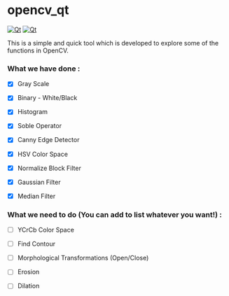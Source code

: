 # opencv_qt

[![Qt](https://img.shields.io/badge/Qt-5.11.1-brightgreen.svg)](https://www.qt.io)
[![Qt](https://img.shields.io/badge/opencv-3-blue.svg)](https://docs.opencv.org)

This is a simple and quick tool which is developed to explore some of the functions in OpenCV.


### What we have done :

- [x] Gray Scale
- [x] Binary - White/Black
- [x] Histogram
- [x] Soble Operator
- [x] Canny Edge Detector
- [x] HSV Color Space
- [x] Normalize Block Filter
- [x] Gaussian Filter
- [x] Median Filter


### What we need to do (You can add to list whatever you want!) :

- [ ] YCrCb Color Space
- [ ] Find Contour
- [ ] Morphological Transformations (Open/Close)
- [ ] Erosion
- [ ] Dilation

